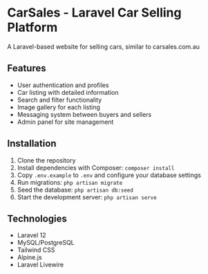 # CarSales - Laravel Car Selling Platform

A Laravel-based website for selling cars, similar to carsales.com.au

## Features

- User authentication and profiles
- Car listing with detailed information
- Search and filter functionality
- Image gallery for each listing
- Messaging system between buyers and sellers
- Admin panel for site management

## Installation

1. Clone the repository
2. Install dependencies with Composer: `composer install`
3. Copy `.env.example` to `.env` and configure your database settings
4. Run migrations: `php artisan migrate`
5. Seed the database: `php artisan db:seed`
6. Start the development server: `php artisan serve`

## Technologies

- Laravel 12
- MySQL/PostgreSQL
- Tailwind CSS
- Alpine.js
- Laravel Livewire